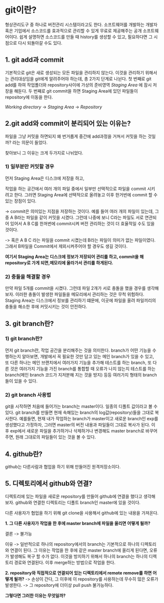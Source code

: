# git이란?

형상관리도구 중 하나로 버전관리 시스템이라고도 한다.
소프트웨어를 개발하는 개발자 혹은 기업에서 소스코드를 효과적으로 관리할 수 있게 무료로 제공해주는 공개 소프트웨어이다.
쉽게 설명하면 소스코드를 만들 때 history를 생성할 수 있고, 필요하다면 그 시점으로 다시 되돌아갈 수도 있다.

 
## 1. git add과 commit

기본적으로 git은 새로 생성되는 모든 파일을 관리하지 않는다.
이것을 관리하기 위해서는 관리대상임을 git에게 알려주어야 하는데, 총 2가지 단계로 나뉜다.
첫 번째로 git add를 하여 작업폴더와 repository사이에 가상의 준비영역 _Staging Area_ 에 잠시 저장을 해둔다.
두 번째로 git commit을 하면 Staging Area에 있던 파일들이 repository에 이동을 한다.

_Working directory_ -> _Staging Area_ -> _Repository_


## 2.git add와 commit이 분리되어 있는 이유는?

파일을 그냥 커밋을 하면되지 왜 번거롭게 중간에 add과정을 거쳐서 커밋을 하는 것일까? 라는 의문이 들었다.

찾아보니 그 이유는 크게 두가지로 나뉘었다.

### 1) 일부분만 커밋할 경우
먼저 Staging Area은 디스크에 저장을 하고, 

작업을 하는 공간에서 여러 개의 파일 중에서 일부만 선택적으로 파일을 commit 시키려고 한다.
그러면 Staging Area에 선택적으로 올려놓고 이후 한거번에 commit 할 수 있는 장점이 있다.

-> commit은 의미있는 지점을 저장하는 것이다. 예를 들어 여러 개의 파일이 있는데, 그중 A B라는 파일을 
같이 커밋을 시켰다. 그런데 나중에 보니 C라는 파일도 서로 연관되어 있어서 A B C를 한꺼번에 commit시켜
버전 관리하는 것이 더 효율적일 수도 있을 것이다. 

-> 혹은 A B C 라는 파일을 commit 시켰는데 B라는 파일이 의미가 없는 파일이였다. 그래서 B파일을 Commit에서
제외시켜주어야 할 경우도 생길 것이다.

**여기서 Staging Area는 디스크에 정보가 저장되어 관리를 하고, 
commit을 해 repository로 가게 되면,메모리에 올라가서 관리를 하게된다.**

### 2) 충돌을 해결할 경우

만약 파일 5개를 commit을 시켰다. 그런데 파일 2개가 서로 충돌을 했을 경우를 생각해보자.
이러한 충돌이 발생한 파일들을 메모리에서 관리하는 것은 무척 위험하다.
Staging Area는 디스크에서 정보를 관리하기 떄문에, 이곳에 파일을 올려 파일끼리의 충돌을 해소한 후에 커밋시키는 것이 안전하다.

## 3. git branch란?

### 1) git branch란?
먼저 git branch란, 작업 공간을 분리해주는 것을 의미한다. 
branch가 어떤 기능을 수행하는지 알아보면, 개발에서 꼭 필요한 것만 담고 있는 메인 branch가 있을 수 있고, 
또 다른 하나는 메인 브랜치에서 여러가지 기능을 추가해 테스트를 하는 branch, 
또 다른 것은 여러가지 기능을 가진 branch를 통합할 때 
오류가 나지 않는지 테스트를 하는 branch(메인 branch 코드가 지저분해 지는 것을 방지) 등등
여러가지 형태의 branch들이 있을 수 있다. 

### 2) git branch 사용법
git을 시작하면 처음에 들어가는 branch는 master이다. 일종의 디폴트 값이라고 볼 수 있다.
git branch를 만들면 현재 속해있는 branch의 log값(repository)들을 그대로 복사한다.
예를들면, 현재 내가 작업하는 branch가 master이고 새로운 branch인 exp를 생성했다고 가정하자,
그러면 master의 버전 내용과 파일들이 그대로 복사가 된다.
이후 exp에서 새로운 파일을 추가하거나 삭제하거나 변경해도 master branch로 바꾸어주면,
원래 그대로의 파일들이 있는 것을 볼 수 있다.


## 4. github란?
github는 다른사람과 협업을 하기 위해 만들어진 원격저장소이다.


## 5. 디렉토리에서 github와 연결?
디렉토리에 있는 파일을 새로운 repository를 만들어 github에 연결을 했다고 생각해보자. 
github와 연결한 디렉토리는 디폴트 branch인 master에 있을 것이다.

다른 사용자가 협업을 하기 위해 git clone을 사용해서 github에 있는 내용을 가져온다.

__1. 그 다른 사용자가 작업을 한 후에 master branch에 파일을 올리면 어떻게 될까?__

결론 -> 불가능

이유 -> 일반적으로 하나의 repository에서의 branch는 기본적으로 하나의 디렉토리와 연결이 된다.
그 이유는 작업을 한 후에 같은 master branch에 올리게 된다면, 오류가 발생해도 복구 할 수가 없다.
이것을 방지하기 위해서 하나의 branch는 하나의 디렉토리 경로와 연결된다.
이후 merge하는 방법으로 작업을 한다.



__2. repository와 직접적으로 연결되어 있는 디렉토리에서 remote remove를 하면 어떻게 될까?__
-> 손상이 간다, 그 이후에 이 repository를 사용하는데 무수히 많은 오류가 발생한다. 
-> 그 repository에 더이상 pull push 불가능하다.

__그렇다면 그러한 이유는 무엇일까?__



